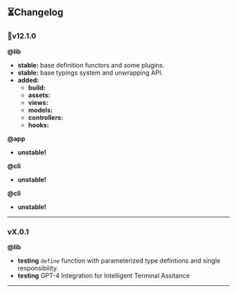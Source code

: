 <h2>⏳Changelog</h2>

### 🎉v12.1.0

**@lib**

- **stable:** base definition functors and some plugins.
- **stable:** base typings system and unwrapping API.
- **added:**
  - **build:**
  - **assets:**
  - **views:**
  - **models:**
  - **controllers:**
  - **hooks:**

**@app**

- **unstable!**

**@cli**

- **unstable!**

**@cli**

- **unstable!**

---

### vX.0.1

**@lib**

- **testing** `define` function with parameterized type defintions and single responsibility.
- **testing** GPT-4 Integration for Intelligent Terminal Assitance

---
